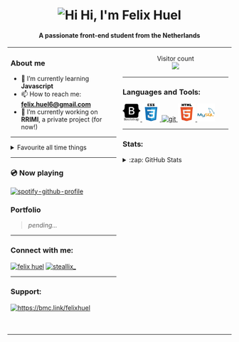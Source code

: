 
<h1 align="center"> <img src='https://qpluspicture.oss-cn-beijing.aliyuncs.com/6LjjQA/Hi.gif' alt='Hi' width="24"/> Hi, I'm Felix Huel </h1>
<h4 align="center"> A passionate front-end student from the Netherlands </h4>

<table>
<tr>
<td width="50%" valign="top">
  
### About me
- 🌱 I’m currently learning **Javascript**
- 📫 How to reach me: **felix.huel6@gmail.com**
- 🔭 I’m currently working on **RRIMI**, a private project (for now!)

---

<details>
<summary> Favourite all time things</summary>

* [ATEEZ](https://ateez.kqent.com/)
* [Fried Chicken](https://en.wikipedia.org/wiki/Fried_chicken)
* [Bears](https://en.wikipedia.org/wiki/Bear)
* [Bit Academy](https://www.bit-academy.nl/)

</details>

---

### 💿 Now playing
[![spotify-github-profile](https://spotify-github-profile.vercel.app/api/view?uid=313hvrk7tpzadumr5udtqkuvxk2y&cover_image=true&theme=novatorem&show_offline=false&background_color=121212&interchange=false&bar_color=33a346&bar_color_cover=false)](https://github.com/kittinan/spotify-github-profile)

### Portfolio
> *pending...*

---

### Connect with me:
<p align="left">
<a href="https://www.linkedin.com/in/felix-huel-1407a8283" target="blank"><img align="center" src="https://raw.githubusercontent.com/rahuldkjain/github-profile-readme-generator/master/src/images/icons/Social/linked-in-alt.svg" alt="felix huel" height="30" width="40" /></a>
<a href="https://instagram.com/steallix_" target="blank"><img align="center" src="https://raw.githubusercontent.com/rahuldkjain/github-profile-readme-generator/master/src/images/icons/Social/instagram.svg" alt="steallix_" height="30" width="40" /></a>
</p>

---

### Support:
<p><a href="https://www.buymeacoffee.com/https://bmc.link/felixhuel"> <img align="center" src="https://cdn.buymeacoffee.com/buttons/v2/default-yellow.png" height="50" width="210" alt="https://bmc.link/felixhuel" /></a></p><br><br>
</td

<tr>
<td width="50%" valign="top">

<p align="center"> 
  Visitor count<br>
  <img src="https://profile-counter.glitch.me/felix-huel/count.svg" />
</p>

---
  
### Languages and Tools:
<p align="left"> <a href="https://getbootstrap.com" target="_blank" rel="noreferrer"> <img src="https://raw.githubusercontent.com/devicons/devicon/master/icons/bootstrap/bootstrap-plain-wordmark.svg" alt="bootstrap" width="40" height="40"/> </a> <a href="https://www.w3schools.com/css/" target="_blank" rel="noreferrer"> <img src="https://raw.githubusercontent.com/devicons/devicon/master/icons/css3/css3-original-wordmark.svg" alt="css3" width="40" height="40"/> </a> <a href="https://git-scm.com/" target="_blank" rel="noreferrer"> <img src="https://www.vectorlogo.zone/logos/git-scm/git-scm-icon.svg" alt="git" width="40" height="40"/> </a> <a href="https://www.w3.org/html/" target="_blank" rel="noreferrer"> <img src="https://raw.githubusercontent.com/devicons/devicon/master/icons/html5/html5-original-wordmark.svg" alt="html5" width="40" height="40"/> </a> <a href="https://www.mysql.com/" target="_blank" rel="noreferrer"> <img src="https://raw.githubusercontent.com/devicons/devicon/master/icons/mysql/mysql-original-wordmark.svg" alt="mysql" width="40" height="40"/> </a> </p>

---

### Stats:
<details>
  <summary>:zap: GitHub Stats</summary>

  <img align="left" alt="felix' GitHub Stats" src="https://github-readme-stats.vercel.app/api?username=felix-huel&show_icons=true&hide_border=false&title_color=ff652f&icon_color=FFE400&bg_color=09131B&text_color=ffffff&border_color=0c1a25" />

  ![GitHub Langs](https://github-readme-stats.vercel.app/api/top-langs/?username=felix-huel&layout=compact&theme=blue-green)

</details>

</td>
</tr>

</table>
